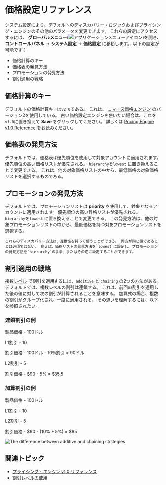 # 価格設定リファレンス

システム設定により、デフォルトのディスカバリー・ロジックおよびプライシング・エンジンのその他のパラメータを変更できます。 これらの設定にアクセスするには、 **グローバルメニュー**(![アプリケーションメニューアイコン](../images/icon-applications-menu.png))を開き、 **コントロールパネル** &rarr; **システム設定** &rarr; **価格設定** に移動します。 以下の設定が可能です：

* 価格計算のキー
* 価格表の発見方法
* プロモーションの発見方法
* 割引適用の戦略

## 価格計算のキー

デフォルトの価格計算キーは`v2.0`である。 これは、 [コマース価格エンジン](./introduction-to-pricing.md) のバージョン2を使用している。 古い価格設定エンジンを使いたい場合は、これを`v1.0`に置き換えて **Save** をクリックしてください。 詳しくは [Pricing Engine v1.0 Reference](./introduction-to-pricing.md#pricing-engine-v10-reference) をお読みください。

## 価格表の発見方法

デフォルトでは、価格表は優先順位を使用して対象アカウントに適用されます。 優先順位の高い価格リストが優先される。 `hierarchy`を`lowest` に置き換えることで変更できる。 これは、他の対象価格リストの中から、最低価格の対象価格リストを選択するものである。

## プロモーションの発見方法

デフォルトでは、プロモーションリストは **priority** を使用して、対象となるアカウントに適用されます。 優先順位の高い昇格リストが優先される。 `hierarchy`を`lowest` に置き換えることで変更できる。 この発見方法は、他の対象プロモーションリストの中から、最低価格を持つ対象プロモーションリストを選択する。

```{note}
これらのディスカバリー方法は、互換性を持って使うことができる。 両方が同じ値であることは必須ではない。 例えば、価格リストの発見方法を`lowest`に設定し、プロモーションの発見方法を`hierarchy`のまま、またはその逆に設定することができます。 
```

## 割引適用の戦略

[複数レベル](./promoting-products/using-discount-levels.md) で割引を適用するには、`additive` と `chaining` の2つの方法がある。 デフォルトでは、複数レベルの割引は連鎖する。 これは、前回の割引を適用した後の値に対して次の割引が計算されることを意味する。 加算式の場合、複数の割引がグループ化され、一度に適用される。 その違いを理解するには、以下を参照されたい。

### 連鎖割引の例

製品価格 - 100ドル

L1割引 - 10

割引価格 - 100ドル - 10％割引 = 90ドル

L2割引 - 5

割引価格 - $90 - 5% = $85.5

### 加算割引の例

製品価格 - 100ドル

L1割引 - 10

L2割引 - 5

割引価格 - $90 - (10% + 5%) = $85

![The difference between additive and chaining strategies.](./pricing-configuration-reference/images/01.png)

## 関連トピック

* [プライシング・エンジン v1.0 リファレンス](./introduction-to-pricing.md#pricing-engine-v10-reference) 
* [割引レベルの使用](./promoting-products/using-discount-levels.md) 
